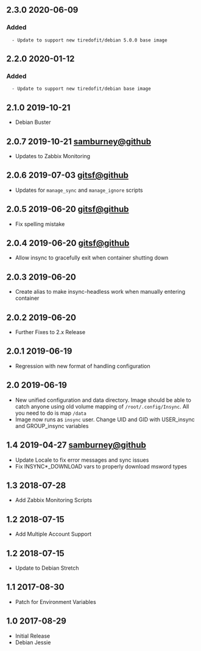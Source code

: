 ## 2.3.0 2020-06-09 <dave at tiredofit dot ca>

   ### Added
      - Update to support new tiredofit/debian 5.0.0 base image


## 2.2.0 2020-01-12 <dave at tiredofit dot ca>

   ### Added
      - Update to support new tiredofit/debian base image


## 2.1.0 2019-10-21 <dave at tiredofit dot ca>

* Debian Buster

## 2.0.7 2019-10-21 <samburney@github>

* Updates to Zabbix Monitoring

## 2.0.6 2019-07-03 <gitsf@github>

* Updates for `manage_sync` and `manage_ignore` scripts

## 2.0.5 2019-06-20 <gitsf@github>

* Fix spelling mistake 

## 2.0.4 2019-06-20 <gitsf@github>

* Allow insync to gracefully exit when container shutting down

## 2.0.3 2019-06-20 <dave at tiredofit dot ca>

* Create alias to make insync-headless work when manually entering container

## 2.0.2 2019-06-20 <dave at tiredofit dot ca>

* Further Fixes to 2.x Release

## 2.0.1 2019-06-19 <dave at tiredofit dot ca>

* Regression with new format of handling configuration

## 2.0 2019-06-19 <dave at tiredofit dot ca>

* New unified configuration and data directory. Image should be able to catch anyone using old volume mapping of `/root/.config/Insync`. All you need to do is map `/data`
* Image now runs as `insync` user. Change UID and GID with USER_insync and GROUP_insync variables

## 1.4 2019-04-27 <samburney@github>

* Update Locale to fix error messages and sync issues
* Fix INSYNC*_DOWNLOAD vars to properly download msword types

## 1.3 2018-07-28 <dave at tiredofit dot ca>

* Add Zabbix Monitoring Scripts

## 1.2 2018-07-15 <dave at tiredofit dot ca>

* Add Multiple Account Support

## 1.2 2018-07-15 <dave at tiredofit dot ca>

* Update to Debian Stretch

## 1.1 2017-08-30 <dave at tiredofit dot ca>

* Patch for Environment Variables

## 1.0 2017-08-29 <dave at tiredofit dot ca>

* Initial Release
* Debian Jessie


